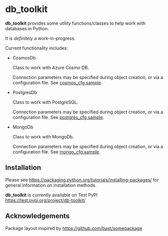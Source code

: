 # db_toolkit

**db_toolkit** provides some utility functions/classes to help work with databases in Python.

It is _definitely_ a work-in-progress.

Current functionality includes:

* CosmosDb

    Class to work with Azure Cosmo DB. 
    
    Connection parameters may be specified during object creation, or via a configuration file.
    See [cosmos_cfg.sample](db_toolkit/docs/cosmos_cfg.sample).
    
* PostgresDb

    Class to work with PostgreSQL.
    
    Connection parameters may be specified during object creation, or via a configuration file.
    See [postgres_cfg.sample](db_toolkit/docs/postgres_cfg.sample).

* MongoDb

    Class to work with MongoDb.
    
    Connection parameters may be specified during object creation, or via a configuration file.
    See [mongo_cfg.sample](db_toolkit/docs/mongo_cfg.sample).
    
## Installation
Please see https://packaging.python.org/tutorials/installing-packages/ for general information on installation methods.

**db_toolkit** is currently available on Test PyPI https://test.pypi.org/project/db-toolkit/



    
## Acknowledgements

Package layout inspired by https://github.com/bast/somepackage
